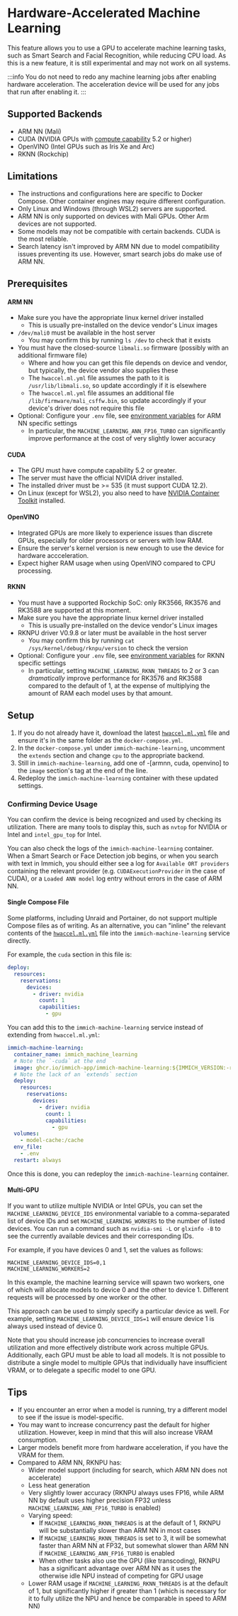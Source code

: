 # Hardware-Accelerated Machine Learning

This feature allows you to use a GPU to accelerate machine learning tasks, such as Smart Search and Facial Recognition, while reducing CPU load.
As this is a new feature, it is still experimental and may not work on all systems.

:::info
You do not need to redo any machine learning jobs after enabling hardware acceleration. The acceleration device will be used for any jobs that run after enabling it.
:::

## Supported Backends

- ARM NN (Mali)
- CUDA (NVIDIA GPUs with [compute capability](https://developer.nvidia.com/cuda-gpus) 5.2 or higher)
- OpenVINO (Intel GPUs such as Iris Xe and Arc)
- RKNN (Rockchip)

## Limitations

- The instructions and configurations here are specific to Docker Compose. Other container engines may require different configuration.
- Only Linux and Windows (through WSL2) servers are supported.
- ARM NN is only supported on devices with Mali GPUs. Other Arm devices are not supported.
- Some models may not be compatible with certain backends. CUDA is the most reliable.
- Search latency isn't improved by ARM NN due to model compatibility issues preventing its use. However, smart search jobs do make use of ARM NN.

## Prerequisites

#### ARM NN

- Make sure you have the appropriate linux kernel driver installed
  - This is usually pre-installed on the device vendor's Linux images
- `/dev/mali0` must be available in the host server
  - You may confirm this by running `ls /dev` to check that it exists
- You must have the closed-source `libmali.so` firmware (possibly with an additional firmware file)
  - Where and how you can get this file depends on device and vendor, but typically, the device vendor also supplies these
  - The `hwaccel.ml.yml` file assumes the path to it is `/usr/lib/libmali.so`, so update accordingly if it is elsewhere
  - The `hwaccel.ml.yml` file assumes an additional file `/lib/firmware/mali_csffw.bin`, so update accordingly if your device's driver does not require this file
- Optional: Configure your `.env` file, see [environment variables](/docs/install/environment-variables) for ARM NN specific settings
  - In particular, the `MACHINE_LEARNING_ANN_FP16_TURBO` can significantly improve performance at the cost of very slightly lower accuracy

#### CUDA

- The GPU must have compute capability 5.2 or greater.
- The server must have the official NVIDIA driver installed.
- The installed driver must be >= 535 (it must support CUDA 12.2).
- On Linux (except for WSL2), you also need to have [NVIDIA Container Toolkit][nvct] installed.

#### OpenVINO

- Integrated GPUs are more likely to experience issues than discrete GPUs, especially for older processors or servers with low RAM.
- Ensure the server's kernel version is new enough to use the device for hardware accceleration.
- Expect higher RAM usage when using OpenVINO compared to CPU processing.

#### RKNN

- You must have a supported Rockchip SoC: only RK3566, RK3576 and RK3588 are supported at this moment.
- Make sure you have the appropriate linux kernel driver installed
  - This is usually pre-installed on the device vendor's Linux images
- RKNPU driver V0.9.8 or later must be available in the host server
  - You may confirm this by running `cat /sys/kernel/debug/rknpu/version` to check the version
- Optional: Configure your `.env` file, see [environment variables](/docs/install/environment-variables) for RKNN specific settings
  - In particular, setting `MACHINE_LEARNING_RKNN_THREADS` to 2 or 3 can *dramatically* improve performance for RK3576 and RK3588 compared to the default of 1, at the expense of multiplying the amount of RAM each model uses by that amount.

## Setup

1. If you do not already have it, download the latest [`hwaccel.ml.yml`][hw-file] file and ensure it's in the same folder as the `docker-compose.yml`.
2. In the `docker-compose.yml` under `immich-machine-learning`, uncomment the `extends` section and change `cpu` to the appropriate backend.
3. Still in `immich-machine-learning`, add one of -[armnn, cuda, openvino] to the `image` section's tag at the end of the line.
4. Redeploy the `immich-machine-learning` container with these updated settings.

### Confirming Device Usage

You can confirm the device is being recognized and used by checking its utilization. There are many tools to display this, such as `nvtop` for NVIDIA or Intel and `intel_gpu_top` for Intel.

You can also check the logs of the `immich-machine-learning` container. When a Smart Search or Face Detection job begins, or when you search with text in Immich, you should either see a log for `Available ORT providers` containing the relevant provider (e.g. `CUDAExecutionProvider` in the case of CUDA), or a `Loaded ANN model` log entry without errors in the case of ARM NN.

#### Single Compose File

Some platforms, including Unraid and Portainer, do not support multiple Compose files as of writing. As an alternative, you can "inline" the relevant contents of the [`hwaccel.ml.yml`][hw-file] file into the `immich-machine-learning` service directly.

For example, the `cuda` section in this file is:

```yaml
deploy:
  resources:
    reservations:
      devices:
        - driver: nvidia
          count: 1
          capabilities:
            - gpu
```

You can add this to the `immich-machine-learning` service instead of extending from `hwaccel.ml.yml`:

```yaml
immich-machine-learning:
  container_name: immich_machine_learning
  # Note the `-cuda` at the end
  image: ghcr.io/immich-app/immich-machine-learning:${IMMICH_VERSION:-release}-cuda
  # Note the lack of an `extends` section
  deploy:
    resources:
      reservations:
        devices:
          - driver: nvidia
            count: 1
            capabilities:
              - gpu
  volumes:
    - model-cache:/cache
  env_file:
    - .env
  restart: always
```

Once this is done, you can redeploy the `immich-machine-learning` container.

#### Multi-GPU

If you want to utilize multiple NVIDIA or Intel GPUs, you can set the `MACHINE_LEARNING_DEVICE_IDS` environmental variable to a comma-separated list of device IDs and set `MACHINE_LEARNING_WORKERS` to the number of listed devices. You can run a command such as `nvidia-smi -L` or `glxinfo -B` to see the currently available devices and their corresponding IDs.

For example, if you have devices 0 and 1, set the values as follows:

```
MACHINE_LEARNING_DEVICE_IDS=0,1
MACHINE_LEARNING_WORKERS=2
```

In this example, the machine learning service will spawn two workers, one of which will allocate models to device 0 and the other to device 1. Different requests will be processed by one worker or the other.

This approach can be used to simply specify a particular device as well. For example, setting `MACHINE_LEARNING_DEVICE_IDS=1` will ensure device 1 is always used instead of device 0.

Note that you should increase job concurrencies to increase overall utilization and more effectively distribute work across multiple GPUs. Additionally, each GPU must be able to load all models. It is not possible to distribute a single model to multiple GPUs that individually have insufficient VRAM, or to delegate a specific model to one GPU.

[hw-file]: https://github.com/immich-app/immich/releases/latest/download/hwaccel.ml.yml
[nvct]: https://docs.nvidia.com/datacenter/cloud-native/container-toolkit/latest/install-guide.html

## Tips

- If you encounter an error when a model is running, try a different model to see if the issue is model-specific.
- You may want to increase concurrency past the default for higher utilization. However, keep in mind that this will also increase VRAM consumption.
- Larger models benefit more from hardware acceleration, if you have the VRAM for them.
- Compared to ARM NN, RKNPU has:
  - Wider model support (including for search, which ARM NN does not accelerate)
  - Less heat generation
  - Very slightly lower accuracy (RKNPU always uses FP16, while ARM NN by default uses higher precision FP32 unless `MACHINE_LEARNING_ANN_FP16_TURBO` is enabled)
  - Varying speed:
    - If `MACHINE_LEARNING_RKNN_THREADS` is at the default of 1, RKNPU will be substantially slower than ARM NN in most cases
    - If `MACHINE_LEARNING_RKNN_THREADS` is set to 3, it will be somewhat faster than ARM NN at FP32, but somewhat slower than ARM NN if `MACHINE_LEARNING_ANN_FP16_TURBO` is enabled
    - When other tasks also use the GPU (like transcoding), RKNPU has a significant advantage over ARM NN as it uses the otherwise idle NPU instead of competing for GPU usage
  - Lower RAM usage if `MACHINE_LEARNING_RKNN_THREADS` is at the default of 1, but significantly higher if greater than 1 (which is necessary for it to fully utilize the NPU and hence be comparable in speed to ARM NN)

